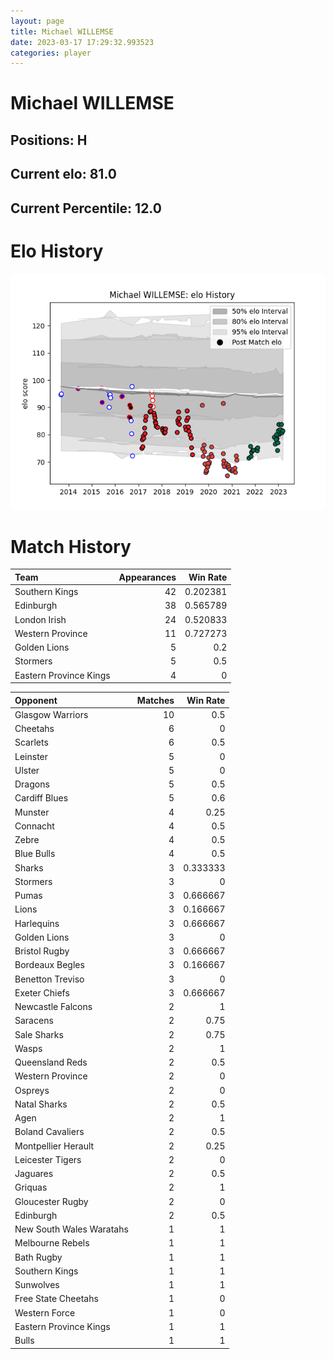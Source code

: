 ```yaml
---  
layout: page  
title: Michael WILLEMSE  
date: 2023-03-17 17:29:32.993523  
categories: player  
---
```

# Michael WILLEMSE

## Positions: H

## Current elo: 81.0

## Current Percentile: 12.0

# Elo History


![elo history](history_MichaelWILLEMSE.png)
# Match History


| Team                   |   Appearances |   Win Rate |
|:-----------------------|--------------:|-----------:|
| Southern Kings         |            42 |   0.202381 |
| Edinburgh              |            38 |   0.565789 |
| London Irish           |            24 |   0.520833 |
| Western Province       |            11 |   0.727273 |
| Golden Lions           |             5 |   0.2      |
| Stormers               |             5 |   0.5      |
| Eastern Province Kings |             4 |   0        |

| Opponent                 |   Matches |   Win Rate |
|:-------------------------|----------:|-----------:|
| Glasgow Warriors         |        10 |   0.5      |
| Cheetahs                 |         6 |   0        |
| Scarlets                 |         6 |   0.5      |
| Leinster                 |         5 |   0        |
| Ulster                   |         5 |   0        |
| Dragons                  |         5 |   0.5      |
| Cardiff Blues            |         5 |   0.6      |
| Munster                  |         4 |   0.25     |
| Connacht                 |         4 |   0.5      |
| Zebre                    |         4 |   0.5      |
| Blue Bulls               |         4 |   0.5      |
| Sharks                   |         3 |   0.333333 |
| Stormers                 |         3 |   0        |
| Pumas                    |         3 |   0.666667 |
| Lions                    |         3 |   0.166667 |
| Harlequins               |         3 |   0.666667 |
| Golden Lions             |         3 |   0        |
| Bristol Rugby            |         3 |   0.666667 |
| Bordeaux Begles          |         3 |   0.166667 |
| Benetton Treviso         |         3 |   0        |
| Exeter Chiefs            |         3 |   0.666667 |
| Newcastle Falcons        |         2 |   1        |
| Saracens                 |         2 |   0.75     |
| Sale Sharks              |         2 |   0.75     |
| Wasps                    |         2 |   1        |
| Queensland Reds          |         2 |   0.5      |
| Western Province         |         2 |   0        |
| Ospreys                  |         2 |   0        |
| Natal Sharks             |         2 |   0.5      |
| Agen                     |         2 |   1        |
| Boland Cavaliers         |         2 |   0.5      |
| Montpellier Herault      |         2 |   0.25     |
| Leicester Tigers         |         2 |   0        |
| Jaguares                 |         2 |   0.5      |
| Griquas                  |         2 |   1        |
| Gloucester Rugby         |         2 |   0        |
| Edinburgh                |         2 |   0.5      |
| New South Wales Waratahs |         1 |   1        |
| Melbourne Rebels         |         1 |   1        |
| Bath Rugby               |         1 |   1        |
| Southern Kings           |         1 |   1        |
| Sunwolves                |         1 |   1        |
| Free State Cheetahs      |         1 |   0        |
| Western Force            |         1 |   0        |
| Eastern Province Kings   |         1 |   1        |
| Bulls                    |         1 |   1        |